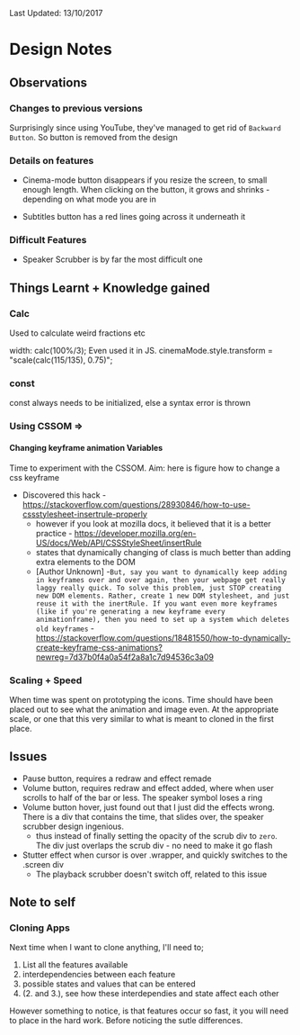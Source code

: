 Last Updated: 13/10/2017

# Design Notes

## Observations

### Changes to previous versions

Surprisingly since using YouTube, they've managed to get rid of `Backward Button`. So button is removed from the design

### Details on features

+ Cinema-mode button disappears if you resize the screen, to small enough length. When clicking on the button, it grows and shrinks - depending on what mode you are in
- Subtitles button has a red lines going across it underneath it

### Difficult Features

+ Speaker Scrubber is by far the most difficult one


## Things Learnt + Knowledge gained

### Calc

Used to calculate weird fractions etc

width: calc(100%/3); Even used it in JS.
cinemaMode.style.transform = "scale(calc(115/135), 0.75)";

### const

const always needs to be initialized, else a syntax error is thrown

### Using CSSOM => 
#### Changing keyframe animation Variables

Time to experiment with the CSSOM.
Aim: here is figure how to change a css keyframe

- Discovered this hack -https://stackoverflow.com/questions/28930846/how-to-use-cssstylesheet-insertrule-properly
    - however if you look at mozilla docs, it believed that it is a better practice - https://developer.mozilla.org/en-US/docs/Web/API/CSSStyleSheet/insertRule
    - states that dynamically changing of class is much better than adding extra elements to the DOM
    - [Author Unknown] -` But, say you want to dynamically keep adding in keyframes over and over again, then your webpage get really laggy really quick. To solve this problem, just STOP creating new DOM elements. Rather, create 1 new DOM stylesheet, and just reuse it with the inertRule. If you want even more keyframes (like if you're generating a new keyframe every animationframe), then you need to set up a system which deletes old keyframes ` - https://stackoverflow.com/questions/18481550/how-to-dynamically-create-keyframe-css-animations?newreg=7d37b0f4a0a54f2a8a1c7d94536c3a09

### Scaling + Speed

When time was spent on prototyping the icons. Time should have been placed out to see what the animation and image even. At the appropriate scale, or one that this very similar to what is meant to cloned in the first place.

## Issues

- Pause button, requires a redraw and effect remade
- Volume button, requires redraw and effect added, where when user scrolls to half of the bar or less. The speaker symbol loses a ring
- Volume button hover, just found out that I just did the effects wrong. There is a div that contains the time, that slides over, the speaker scrubber design ingenious.
    - thus instead of finally setting the opacity of the scrub div to `zero`. The div just overlaps the scrub div - no need to make it go flash
- Stutter effect when cursor is over .wrapper, and quickly switches to the .screen div 
    - The playback scrubber doesn't switch off, related to this issue
 
## Note to self

### Cloning  Apps

Next time when I want to clone anything, I'll need to;

1. List all the features available
2. interdependencies between each feature
3. possible states and values that can be entered
4. (2. and 3.), see how these interdependies and state affect each other

However something to notice, is that features occur so fast, it you will need to place in the hard work. Before noticing the sutle differences.